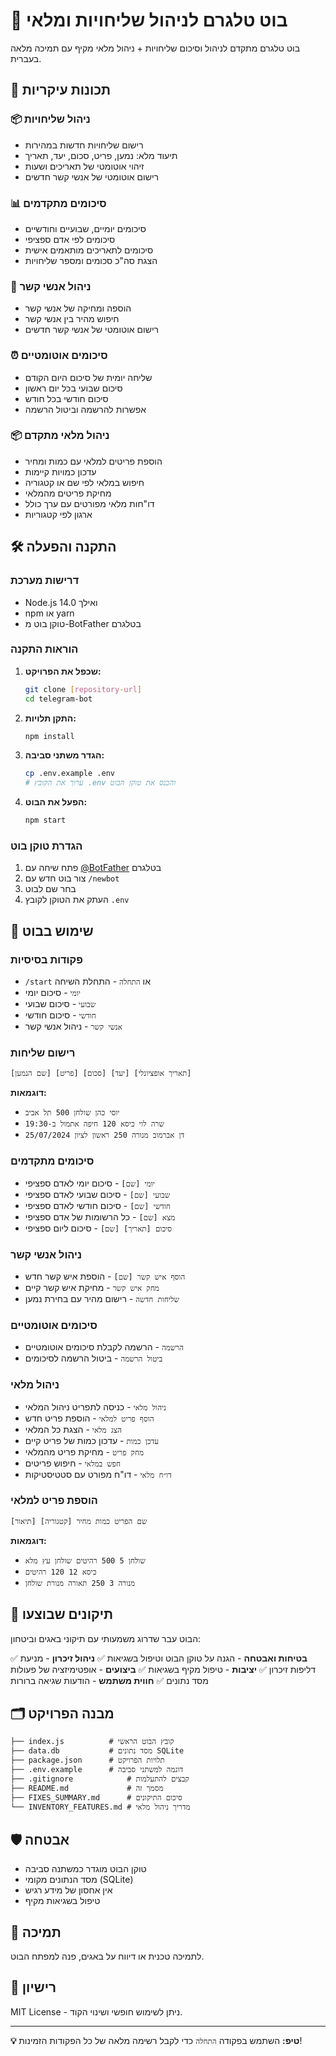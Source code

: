 # 🤖 בוט טלגרם לניהול שליחויות ומלאי

בוט טלגרם מתקדם לניהול וסיכום שליחויות + ניהול מלאי מקיף עם תמיכה מלאה בעברית.

## 🚀 תכונות עיקריות

### 📦 ניהול שליחויות
- רישום שליחויות חדשות במהירות
- תיעוד מלא: נמען, פריט, סכום, יעד, תאריך
- זיהוי אוטומטי של תאריכים ושעות
- רישום אוטומטי של אנשי קשר חדשים

### 📊 סיכומים מתקדמים
- סיכומים יומיים, שבועיים וחודשיים
- סיכומים לפי אדם ספציפי
- סיכומים לתאריכים מותאמים אישית
- הצגת סה"כ סכומים ומספר שליחויות

### 👥 ניהול אנשי קשר
- הוספה ומחיקה של אנשי קשר
- חיפוש מהיר בין אנשי קשר
- רישום אוטומטי של אנשי קשר חדשים

### ⏰ סיכומים אוטומטיים
- שליחה יומית של סיכום היום הקודם
- סיכום שבועי בכל יום ראשון
- סיכום חודשי בכל חודש
- אפשרות להרשמה וביטול הרשמה

### 📦 ניהול מלאי מתקדם
- הוספת פריטים למלאי עם כמות ומחיר
- עדכון כמויות קיימות
- חיפוש במלאי לפי שם או קטגוריה
- מחיקת פריטים מהמלאי
- דו"חות מלאי מפורטים עם ערך כולל
- ארגון לפי קטגוריות

## 🛠️ התקנה והפעלה

### דרישות מערכת
- Node.js 14.0 ואילך
- npm או yarn
- טוקן בוט מ-BotFather בטלגרם

### הוראות התקנה

1. **שכפל את הפרויקט:**
   ```bash
   git clone [repository-url]
   cd telegram-bot
   ```

2. **התקן תלויות:**
   ```bash
   npm install
   ```

3. **הגדר משתני סביבה:**
   ```bash
   cp .env.example .env
   # ערוך את הקובץ .env והכנס את טוקן הבוט
   ```

4. **הפעל את הבוט:**
   ```bash
   npm start
   ```

### הגדרת טוקן בוט

1. פתח שיחה עם [@BotFather](https://t.me/BotFather) בטלגרם
2. צור בוט חדש עם `/newbot`
3. בחר שם לבוט
4. העתק את הטוקן לקובץ `.env`

## 📱 שימוש בבוט

### פקודות בסיסיות
- `/start` או `התחלה` - התחלת השיחה
- `יומי` - סיכום יומי
- `שבועי` - סיכום שבועי
- `חודשי` - סיכום חודשי
- `אנשי קשר` - ניהול אנשי קשר

### רישום שליחות
```
[שם הנמען] [פריט] [סכום] [יעד] [תאריך אופציונלי]
```

**דוגמאות:**
- `יוסי כהן שולחן 500 תל אביב`
- `שרה לוי כיסא 120 חיפה אתמול ב-19:30`
- `דן אברמוב מנורה 250 ראשון לציון 25/07/2024`

### סיכומים מתקדמים
- `יומי [שם]` - סיכום יומי לאדם ספציפי
- `שבועי [שם]` - סיכום שבועי לאדם ספציפי
- `חודשי [שם]` - סיכום חודשי לאדם ספציפי
- `מצא [שם]` - כל הרשומות של אדם ספציפי
- `סיכום [תאריך] [שם]` - סיכום ליום ספציפי

### ניהול אנשי קשר
- `הוסף איש קשר [שם]` - הוספת איש קשר חדש
- `מחק איש קשר` - מחיקת איש קשר קיים
- `שליחות חדשה` - רישום מהיר עם בחירת נמען

### סיכומים אוטומטיים
- `הרשמה` - הרשמה לקבלת סיכומים אוטומטיים
- `ביטול הרשמה` - ביטול הרשמה לסיכומים

### ניהול מלאי
- `ניהול מלאי` - כניסה לתפריט ניהול המלאי
- `הוסף פריט למלאי` - הוספת פריט חדש
- `הצג מלאי` - הצגת כל המלאי
- `עדכן כמות` - עדכון כמות של פריט קיים
- `מחק פריט` - מחיקת פריט מהמלאי
- `חפש במלאי` - חיפוש פריטים
- `דו״ח מלאי` - דו"ח מפורט עם סטטיסטיקות

### הוספת פריט למלאי
```
שם הפריט כמות מחיר [קטגוריה] [תיאור]
```

**דוגמאות:**
- `שולחן 5 500 רהיטים שולחן עץ מלא`
- `כיסא 12 120 רהיטים`
- `מנורה 3 250 תאורה מנורת שולחן`

## 🔧 תיקונים שבוצעו

הבוט עבר שדרוג משמעותי עם תיקוני באגים וביטחון:

✅ **בטיחות ואבטחה** - הגנה על טוקן הבוט וטיפול בשגיאות
✅ **ניהול זיכרון** - מניעת דליפות זיכרון
✅ **יציבות** - טיפול מקיף בשגיאות
✅ **ביצועים** - אופטימיזציה של פעולות מסד נתונים
✅ **חווית משתמש** - הודעות שגיאה ברורות

## 🗂️ מבנה הפרויקט

```
├── index.js          # קובץ הבוט הראשי
├── data.db           # מסד נתונים SQLite
├── package.json      # תלויות הפרויקט
├── .env.example      # דוגמה למשתני סביבה
├── .gitignore            # קבצים להתעלמות
├── README.md             # מסמך זה
├── FIXES_SUMMARY.md      # סיכום התיקונים
└── INVENTORY_FEATURES.md # מדריך ניהול מלאי
```

## 🛡️ אבטחה

- טוקן הבוט מוגדר כמשתנה סביבה
- מסד הנתונים מקומי (SQLite)
- אין אחסון של מידע רגיש
- טיפול בשגיאות מקיף

## 🤝 תמיכה

לתמיכה טכנית או דיווח על באגים, פנה למפתח הבוט.

## 📜 רישיון

MIT License - ניתן לשימוש חופשי ושינוי הקוד.

---

**💡 טיפ:** השתמש בפקודה `התחלה` כדי לקבל רשימה מלאה של כל הפקודות הזמינות!